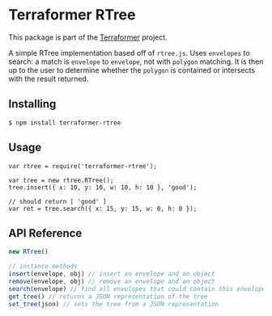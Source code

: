 # Terraformer RTree

This package is part of the [Terraformer](https://github.com/Geoloqi/Terraformer) project.

A simple RTree implementation based off of `rtree.js`.  Uses `envelopes` to search: a match is `envelope` to `envelope`, not with `polygon` matching.  It is then up to the user to determine whether the `polygon` is contained or intersects with the result returned.

## Installing

    $ npm install terraformer-rtree 

## Usage

    var rtree = require('terraformer-rtree');
    
    var tree = new rtree.RTree();
    tree.insert({ x: 10, y: 10, w: 10, h: 10 }, 'good');
    
    // should return [ 'good' ]
    var ret = tree.search({ x: 15, y: 15, w: 0, h: 0 });

## API Reference

```javascript
new RTree()

// instance methods
insert(envelope, obj) // insert an envelope and an object
remove(envelope, obj) // remove an envelope and an object
search(envelope) // find all envelopes that could contain this envelope, returns an array
get_tree() // returns a JSON representation of the tree
set_tree(json) // sets the tree from a JSON representation
```
